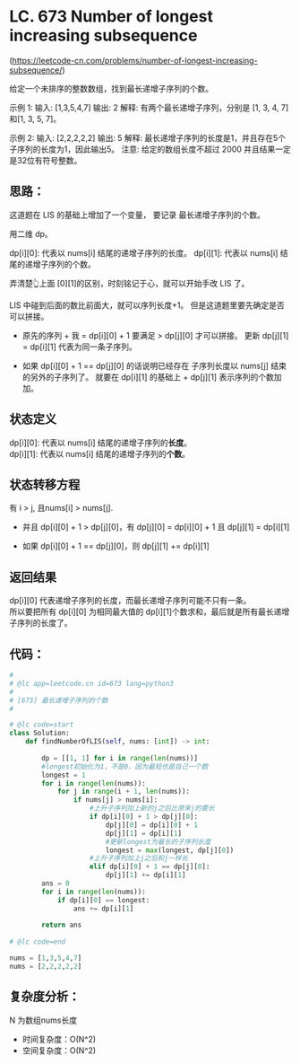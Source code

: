 LC. 673 Number of longest increasing subsequence
====

  (https://leetcode-cn.com/problems/number-of-longest-increasing-subsequence/)

  给定一个未排序的整数数组，找到最长递增子序列的个数。

  示例 1:
  输入: [1,3,5,4,7]
  输出: 2
  解释: 有两个最长递增子序列，分别是 [1, 3, 4, 7] 和[1, 3, 5, 7]。

  示例 2:
  输入: [2,2,2,2,2]
  输出: 5
  解释: 最长递增子序列的长度是1，并且存在5个子序列的长度为1，因此输出5。
  注意: 给定的数组长度不超过 2000 并且结果一定是32位有符号整数。

## 思路：
这道题在 LIS 的基础上增加了一个变量， 要记录 最长递增子序列的个数。

  用二维 dp。

  dp[i][0]: 代表以 nums[i] 结尾的递增子序列的长度。
  dp[i][1]: 代表以 nums[i] 结尾的递增子序列的个数。

弄清楚👆上面 [0][1]的区别，时刻铭记于心，就可以开始手改 LIS 了。

LIS 中碰到后面的数比前面大，就可以序列长度+1。
但是这道题里要先确定是否可以拼接。

  - 原先的序列 + 我 = dp[i][0] + 1 要满足 > dp[j][0] 才可以拼接。
    更新 dp[j][1] = dp[i][1] 代表为同一条子序列。

  - 如果 dp[i][0] + 1 == dp[j][0] 的话说明已经存在 子序列长度以 nums[j] 结束的另外的子序列了。
    就要在 dp[i][1] 的基础上 + dp[j][1] 表示序列的个数加加。

## 状态定义
  dp[i][0]: 代表以 nums[i] 结尾的递增子序列的**长度**。  
  dp[i][1]: 代表以 nums[i] 结尾的递增子序列的**个数**。

## 状态转移方程
  有 i > j, 且nums[i] > nums[j]. 
  - 并且 dp[i][0] + 1 > dp[j][0]，有 dp[j][0] = dp[i][0] + 1 且 dp[j][1] = dp[i][1]

  - 如果 dp[i][0] + 1 == dp[j][0]，则 dp[j][1] += dp[i][1]

## 返回结果
  dp[i][0] 代表递增子序列的长度，而最长递增子序列可能不只有一条。  
  所以要把所有 dp[i][0] 为相同最大值的 dp[i][1]个数求和，最后就是所有最长递增子序列的长度了。

## 代码：
```python
#
# @lc app=leetcode.cn id=673 lang=python3
#
# [673] 最长递增子序列的个数
#

# @lc code=start
class Solution:
    def findNumberOfLIS(self, nums: [int]) -> int:
        
        dp = [[1, 1] for i in range(len(nums))]
        #longest初始化为1，不是0，因为最短也是自己一个数
        longest = 1
        for i in range(len(nums)):
            for j in range(i + 1, len(nums)):
                if nums[j] > nums[i]:
                    #上升子序列加上新的j之后比原来j的要长
                    if dp[i][0] + 1 > dp[j][0]:
                        dp[j][0] = dp[i][0] + 1
                        dp[j][1] = dp[i][1]
                        #更新longest为最长的子序列长度
                        longest = max(longest, dp[j][0])
                    #上升子序列加上j之后和j一样长
                    elif dp[i][0] + 1 == dp[j][0]:
                        dp[j][1] += dp[i][1]
        ans = 0
        for i in range(len(nums)):
            if dp[i][0] == longest:
                ans += dp[i][1]
        
        return ans
        
# @lc code=end

nums = [1,3,5,4,7]
nums = [2,2,2,2,2]
```

## 复杂度分析：
N 为数组nums长度

  - 时间复杂度：O(N^2)
  - 空间复杂度：O(N^2)
